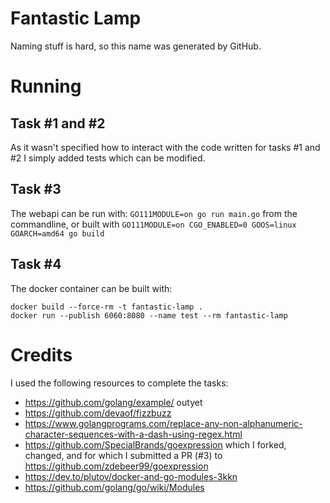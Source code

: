 Fantastic Lamp
==============

Naming stuff is hard, so this name was generated by GitHub.

# Running

## Task #1 and #2
As it wasn't specified how to interact with the code written for tasks #1 and #2 I simply added tests which can be modified.

## Task #3
The webapi can be run with: `GO111MODULE=on go run main.go` from the commandline, or built with `GO111MODULE=on CGO_ENABLED=0 GOOS=linux GOARCH=amd64 go build`

## Task #4

The docker container can be built with:
```
docker build --force-rm -t fantastic-lamp .
docker run --publish 6060:8080 --name test --rm fantastic-lamp
```

Credits
=======
I used the following resources to complete the tasks:

* https://github.com/golang/example/ outyet
* https://github.com/devaof/fizzbuzz
* https://www.golangprograms.com/replace-any-non-alphanumeric-character-sequences-with-a-dash-using-regex.html
* https://github.com/SpecialBrands/goexpression which I forked, changed, and for which I submitted a PR (#3) to https://github.com/zdebeer99/goexpression
* https://dev.to/plutov/docker-and-go-modules-3kkn
* https://github.com/golang/go/wiki/Modules
